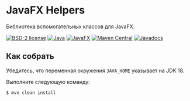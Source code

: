 # JavaFX Helpers

Библиотека вспомогательных классов для JavaFX.

[![BSD-2 license](https://img.shields.io/badge/License-BSD--2-informational.svg)](LICENSE)
[![Java](https://img.shields.io/badge/Java-18-orange?logo=java)](https://jdk.java.net/18/)
[![JavaFX](https://img.shields.io/badge/JavaFX-18-orange?logo=java)](https://openjfx.io/)
[![Maven Central](https://maven-badges.herokuapp.com/maven-central/org.panteleyev/java-fx-helpers/badge.svg)](https://maven-badges.herokuapp.com/maven-central/org.panteleyev/java-fx-helpers/)
[![Javadocs](http://www.javadoc.io/badge/org.panteleyev/java-fx-helpers.svg)](http://www.javadoc.io/doc/org.panteleyev/java-fx-helpers)

## Как собрать

Убедитесь, что переменная окружения ```JAVA_HOME``` указывает на JDK 18.

Выполните следующую команду:

```shell script
$ mvn clean install
```
